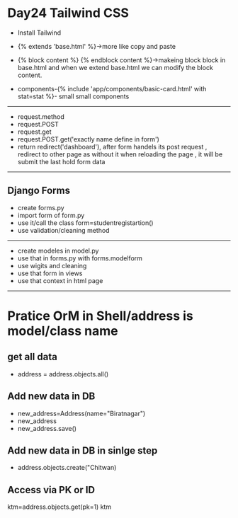# Day24 Tailwind CSS

- Install Tailwind

- {% extends 'base.html' %}->more like copy and paste

- {% block content %} {% endblock content %}->makeing block block in base.html and when we extend base.html we can modify the block content.

- components-{% include 'app/components/basic-card.html' with stat=stat %}- small small components


_______________________________________________________________

- request.method
- request.POST
- request.get
- request.POST.get('exactly name define in form')
- return redirect('dashboard'), after form handels its post request , redirect to other page as without it when reloading the page , it will be submit the last hold form data

----------------------------------------------------------
## Django Forms
- create forms.py
- import form of form.py
- use it/call the class form=studentregistartion()
- use validation/cleaning method 

----------------------------------------------------------

- create modeles in model.py 
- use that in forms.py with forms.modelform 
- use wigits and cleaning 
- use that form in views 
- use that context in html page

---------------------------------------------------------

#  Pratice OrM in Shell/address is model/class name

## get all data

- address = address.objects.all() 
## Add new data in DB

- new_address=Address(name="Biratnagar")
- new_address
- new_address.save()

## Add new data in DB in sinlge step 

- address.objects.create("Chitwan)

## Access via PK or ID

ktm=address.objects.get(pk=1) 
ktm
